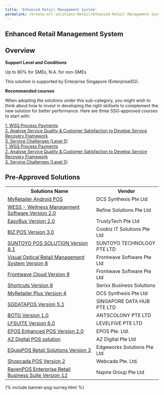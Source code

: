 ```yaml
---
title: 'Enhanced Retail Management System'
permalink: /browse-all-solutions-Retail/Enhanced-Retail-Management-System
---
```


## Enhanced Retail Management System
## Overview

**Support Level and Conditions**

Up to 80% for SMEs, N.A. for non-SMEs

This solution is supported by Enterprise Singapore (EnterpriseSG).

**Recommended courses**

When adopting the solutions under this sub-category, you might wish to think about how to invest in developing the right skillsets to complement the new solution for better performance. Here are three SSG-approved courses to start with:

<a href='https://courses.enterprisejobskills.gov.sg/Course_Internet/CourseDetail/WSQ-Process-Payments-SSF-2'  target='_blank' rel='noopener'>1. WSQ Process Payments</a><br>
<a href='https://courses.enterprisejobskills.gov.sg/Course_Internet/CourseDetail/Analyse-Service-Quality-Customer-Satisfaction-Develop-Service-Recovery-Framework-SFw-2'  target='_blank' rel='noopener'>2. Analyse Service Quality & Customer Satisfaction to Develop Service Recovery Framework</a><br>
<a href='https://courses.enterprisejobskills.gov.sg/Course_Internet/CourseDetail/Service-Challenges-Level-5-Asynchronous-Synchronous-elearning'  target='_blank' rel='noopener'>3. Service Challenges (Level 5)</a><br>
<a href='https://courses.enterprisejobskills.gov.sg/Course_Internet/CourseDetail/WSQ-Process-Payments-SSF-2'  target='_blank' rel='noopener'>1. WSQ Process Payments</a><br>
<a href='https://courses.enterprisejobskills.gov.sg/Course_Internet/CourseDetail/Analyse-Service-Quality-Customer-Satisfaction-Develop-Service-Recovery-Framework-SFw-2'  target='_blank' rel='noopener'>2. Analyse Service Quality & Customer Satisfaction to Develop Service Recovery Framework</a><br>
<a href='https://courses.enterprisejobskills.gov.sg/Course_Internet/CourseDetail/Service-Challenges-Level-5-Asynchronous-Synchronous-elearning'  target='_blank' rel='noopener'>3. Service Challenges (Level 5)</a><br>

## Pre-Approved Solutions

<table>
<tr>
<th><b>Solutions Name</b></th>
<th><b>Vendor</b></th>
</tr>
<tr>
<td><a href='/productivity-solutions-grant/solutionrepo/solution344' target='_blank'>MyRetailer Android POS</a><br></td>
<td>DCS Synthesis Pte Ltd</td>
</tr>
<tr>
<td><a href='/productivity-solutions-grant/solutionrepo/solution741' target='_blank'>WESS - Wellness Management Software Version 2.0</a><br></td>
<td>Refine Solutions Pte Ltd</td>
</tr>
<tr>
<td><a href='/productivity-solutions-grant/solutionrepo/solution1019' target='_blank'>EasyBus Version 2.0</a><br></td>
<td>TrustyTech Pte Ltd</td>
</tr>
<tr>
<td><a href='/productivity-solutions-grant/solutionrepo/solution1084' target='_blank'>BIZ POS Version 3.0</a><br></td>
<td>Coobiz IT Solutions Pte Ltd</td>
</tr>
<tr>
<td><a href='/productivity-solutions-grant/solutionrepo/solution1120' target='_blank'>SUNTOYO POS SOLUTION Version 8.1</a><br></td>
<td>SUNTOYO TECHNOLOGY PTE LTD</td>
</tr>
<tr>
<td><a href='/productivity-solutions-grant/solutionrepo/solution1136' target='_blank'>Visual Optical Retail Management System Version 8</a><br></td>
<td>Frontwave Software Pte Ltd</td>
</tr>
<tr>
<td><a href='/productivity-solutions-grant/solutionrepo/solution1176' target='_blank'>Frontwave Cloud Version 8</a><br></td>
<td>Frontwave Software Pte Ltd</td>
</tr>
<tr>
<td><a href='/productivity-solutions-grant/solutionrepo/solution1188' target='_blank'>Shortcuts Version 8</a><br></td>
<td>Serixx Business Solutions</td>
</tr>
<tr>
<td><a href='/productivity-solutions-grant/solutionrepo/solution1264' target='_blank'>MyRetailer Plus Version 4</a><br></td>
<td>DCS Synthesis Pte Ltd</td>
</tr>
<tr>
<td><a href='/productivity-solutions-grant/solutionrepo/solution1501' target='_blank'>SGDATAPOS Version 5.1</a><br></td>
<td>SINGAPORE DATA HUB PTE LTD</td>
</tr>
<tr>
<td><a href='/productivity-solutions-grant/solutionrepo/solution1723' target='_blank'>BOTG Version 1.0</a><br></td>
<td>ANTSCOLONY PTE LTD</td>
</tr>
<tr>
<td><a href='/productivity-solutions-grant/solutionrepo/solution1879' target='_blank'>LFSUITE Version 6.0</a><br></td>
<td>LEVELFIVE PTE LTD</td>
</tr>
<tr>
<td><a href='/productivity-solutions-grant/solutionrepo/solution2757' target='_blank'>EPOS Enhanced POS Version 2.0</a><br></td>
<td>EPOS Pte. Ltd.</td>
</tr>
<tr>
<td><a href='/productivity-solutions-grant/solutionrepo/solution2909' target='_blank'>AZ Digital POS solution</a><br></td>
<td>AZ Digital Pte Ltd</td>
</tr>
<tr>
<td><a href='/productivity-solutions-grant/solutionrepo/solution2919' target='_blank'>EQuipPOS Retail Solutions Version 3</a><br></td>
<td>Edgeworks Solutions Pte Ltd</td>
</tr>
<tr>
<td><a href='/productivity-solutions-grant/solutionrepo/solution3009' target='_blank'>Shopcada POS Version 2</a><br></td>
<td>Webcada Pte. Ltd.</td>
</tr>
<tr>
<td><a href='/productivity-solutions-grant/solutionrepo/solution3100' target='_blank'>RavenPOS Enterprise Retail Business Suite Version 12</a><br></td>
<td>Nspire Group Pte Ltd</td>
</tr>
</table>

{% include banner-psg-survey.html %}
